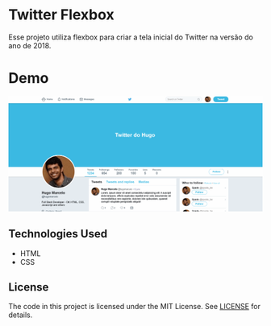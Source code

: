 # Twitter Flexbox

Esse projeto utiliza flexbox para criar a tela inicial do Twitter na versão do ano de 2018.

# Demo

![Twitter Flexbox - Animated gif demo](demo/demo.gif)

## Technologies Used
* HTML
* CSS

## License

The code in this project is licensed under the MIT License. See [LICENSE](LICENSE) for details.